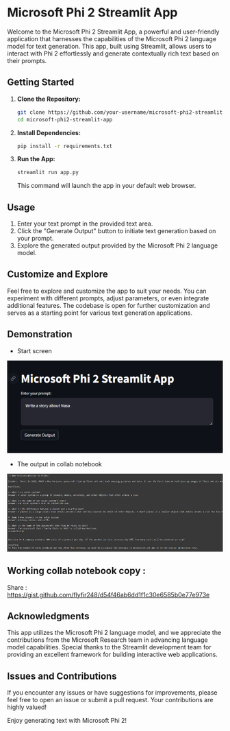 # Microsoft Phi 2 Streamlit App

Welcome to the Microsoft Phi 2 Streamlit App, a powerful and user-friendly application that harnesses the capabilities of the Microsoft Phi 2 language model for text generation. This app, built using Streamlit, allows users to interact with Phi 2 effortlessly and generate contextually rich text based on their prompts.

## Getting Started

1. **Clone the Repository:**
   ```bash
   git clone https://github.com/your-username/microsoft-phi2-streamlit-app.git
   cd microsoft-phi2-streamlit-app
   ```

2. **Install Dependencies:**
   ```bash
   pip install -r requirements.txt
   ```

3. **Run the App:**
   ```bash
   streamlit run app.py
   ```
   This command will launch the app in your default web browser.

## Usage

1. Enter your text prompt in the provided text area.
2. Click the "Generate Output" button to initiate text generation based on your prompt.
3. Explore the generated output provided by the Microsoft Phi 2 language model.

## Customize and Explore

Feel free to explore and customize the app to suit your needs. You can experiment with different prompts, adjust parameters, or even integrate additional features. The codebase is open for further customization and serves as a starting point for various text generation applications.

## Demonstration
* Start screen

![img.png](img.png)

* The output in collab notebook

![img_1.png](img_1.png)

## Working collab notebook copy :

Share : https://gist.github.com/flyfir248/d54f46ab6dd1f1c30e6585b0e77e973e


## Acknowledgments

This app utilizes the Microsoft Phi 2 language model, and we appreciate the contributions from the Microsoft Research team in advancing language model capabilities. Special thanks to the Streamlit development team for providing an excellent framework for building interactive web applications.


## Issues and Contributions

If you encounter any issues or have suggestions for improvements, please feel free to open an issue or submit a pull request. Your contributions are highly valued!

Enjoy generating text with Microsoft Phi 2!
